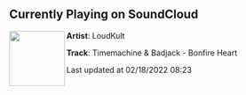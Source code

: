 ## Currently Playing on SoundCloud

[<img align="left" width="100" src="https://i1.sndcdn.com/artworks-QxQvxT3EYqMvIfdb-9aGhwA-t500x500.jpg">](https://soundcloud.com/loudkult/timemachine-badjack-bonfire-heart)

**Artist**: LoudKult 

**Track**: Timemachine & Badjack - Bonfire Heart

Last updated at 02/18/2022 08:23
